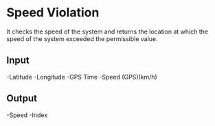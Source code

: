 # Speed Violation
It checks the speed of the system and returns the location at which the speed
of the system exceeded the permissible value.

 ## Input
  -Latitude
  -Longitude
  -GPS Time
  -Speed (GPS)(km/h)

 ## Output
 -Speed
 -Index

